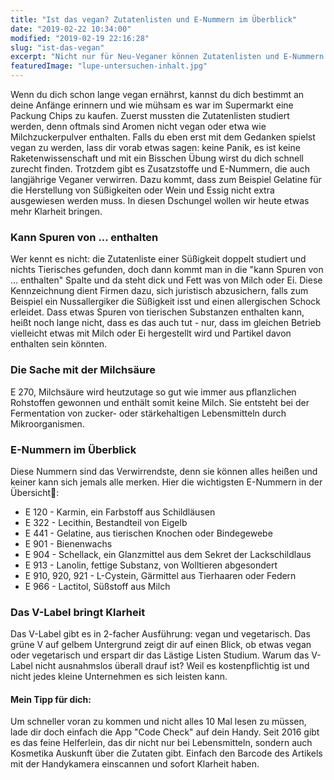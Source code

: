 ```yaml
---
title: "Ist das vegan? Zutatenlisten und E-Nummern im Überblick"
date: "2019-02-22 10:34:00"
modified: "2019-02-19 22:16:28"
slug: "ist-das-vegan"
excerpt: "Nicht nur für Neu-Veganer können Zutatenlisten und E-Nummern auf Lebensmitteln echt verwirrend sein. Wir haben uns einen Überblick für dich verschafft, was Milchsäure und Co. angeht. "
featuredImage: "lupe-untersuchen-inhalt.jpg"
---
```


Wenn du dich schon lange vegan ernährst, kannst du dich bestimmt an deine Anfänge erinnern und wie mühsam es war im Supermarkt eine Packung Chips zu kaufen. Zuerst mussten die Zutatenlisten studiert werden, denn oftmals sind Aromen nicht vegan oder etwa wie Milchzuckerpulver enthalten. Falls du eben erst mit dem Gedanken spielst vegan zu werden, lass dir vorab etwas sagen: keine Panik, es ist keine Raketenwissenschaft und mit ein Bisschen Übung wirst du dich schnell zurecht finden. Trotzdem gibt es Zusatzstoffe und E-Nummern, die auch langjährige Veganer verwirren. Dazu kommt, dass zum Beispiel Gelatine für die Herstellung von Süßigkeiten oder Wein und Essig nicht extra ausgewiesen werden muss. In diesen Dschungel wollen wir heute etwas mehr Klarheit bringen.

### Kann Spuren von ... enthalten

Wer kennt es nicht: die Zutatenliste einer Süßigkeit doppelt studiert und nichts Tierisches gefunden, doch dann kommt man in die "kann Spuren von ... enthalten" Spalte und da steht dick und Fett was von Milch oder Ei. Diese Kennzeichnung dient Firmen dazu, sich juristisch abzusichern, falls zum Beispiel ein Nussallergiker die Süßigkeit isst und einen allergischen Schock erleidet. Dass etwas Spuren von tierischen Substanzen enthalten kann, heißt noch lange nicht, dass es das auch tut - nur, dass im gleichen Betrieb vielleicht etwas mit Milch oder Ei hergestellt wird und Partikel davon enthalten sein könnten.

### Die Sache mit der Milchsäure

E 270, Milchsäure wird heutzutage so gut wie immer aus pflanzlichen Rohstoffen gewonnen und enthält somit keine Milch. Sie entsteht bei der Fermentation von zucker- oder stärkehaltigen Lebensmitteln durch Mikroorganismen.

### E-Nummern im Überblick

Diese Nummern sind das Verwirrendste, denn sie können alles heißen und keiner kann sich jemals alle merken. Hier die wichtigsten E-Nummern in der Übersicht:

*   E 120 - Karmin, ein Farbstoff aus Schildläusen
*   E 322 - Lecithin, Bestandteil von Eigelb
*   E 441 - Gelatine, aus tierischen Knochen oder Bindegewebe
*   E 901 - Bienenwachs
*   E 904 - Schellack, ein Glanzmittel aus dem Sekret der Lackschildlaus
*   E 913 - Lanolin, fettige Substanz, von Wolltieren abgesondert
*   E 910, 920, 921 - L-Cystein, Gärmittel aus Tierhaaren oder Federn
*   E 966 - Lactitol, Süßstoff aus Milch

### Das V-Label bringt Klarheit

Das V-Label gibt es in 2-facher Ausführung: vegan und vegetarisch. Das grüne V auf gelbem Untergrund zeigt dir auf einen Blick, ob etwas vegan oder vegetarisch und erspart dir das Lästige Listen Studium. Warum das V-Label nicht ausnahmslos überall drauf ist? Weil es kostenpflichtig ist und nicht jedes kleine Unternehmen es sich leisten kann.

#### Mein Tipp für dich:

Um schneller voran zu kommen und nicht alles 10 Mal lesen zu müssen, lade dir doch einfach die App "Code Check" auf dein Handy. Seit 2016 gibt es das feine Helferlein, das dir nicht nur bei Lebensmitteln, sondern auch Kosmetika Auskunft über die Zutaten gibt. Einfach den Barcode des Artikels mit der Handykamera einscannen und sofort Klarheit haben.